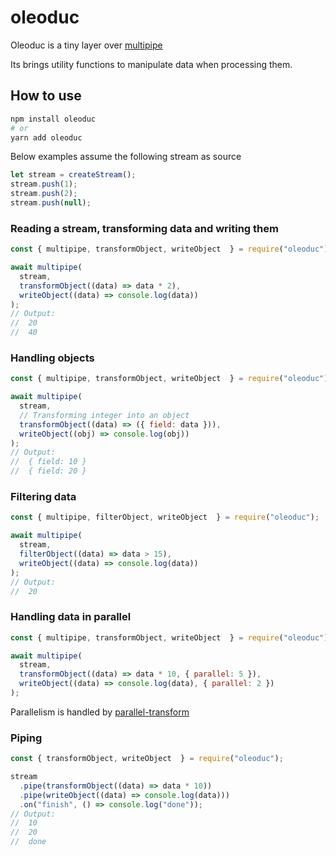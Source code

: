 # oleoduc

Oleoduc is a tiny layer over [multipipe](https://www.npmjs.com/package/multipipe)

Its brings utility functions to manipulate data when processing them.

## How to use

```sh
npm install oleoduc
# or
yarn add oleoduc
```

Below examples assume the following stream as source

```js
let stream = createStream();
stream.push(1);
stream.push(2);
stream.push(null);
```

### Reading a stream, transforming data and writing them

```js
const { multipipe, transformObject, writeObject  } = require("oleoduc");

await multipipe(
  stream,
  transformObject((data) => data * 2),
  writeObject((data) => console.log(data))
);
// Output:
//  20
//  40
```

### Handling objects

```js
const { multipipe, transformObject, writeObject  } = require("oleoduc");

await multipipe(
  stream,
  // Transforming integer into an object
  transformObject((data) => ({ field: data })),
  writeObject((obj) => console.log(obj))
);
// Output:
//  { field: 10 }
//  { field: 20 }
```

### Filtering data

```js
const { multipipe, filterObject, writeObject  } = require("oleoduc");

await multipipe(
  stream,
  filterObject((data) => data > 15),
  writeObject((data) => console.log(data))
);
// Output:
//  20
```

### Handling data in parallel

```js
const { multipipe, transformObject, writeObject  } = require("oleoduc");

await multipipe(
  stream,
  transformObject((data) => data * 10, { parallel: 5 }),
  writeObject((data) => console.log(data), { parallel: 2 })
);
```
Parallelism is handled by [parallel-transform](https://www.npmjs.com/package/parallel-transform)

### Piping

```js
const { transformObject, writeObject  } = require("oleoduc");

stream
  .pipe(transformObject((data) => data * 10))
  .pipe(writeObject((data) => console.log(data)))
  .on("finish", () => console.log("done"));
// Output:
//  10
//  20
//  done
```

